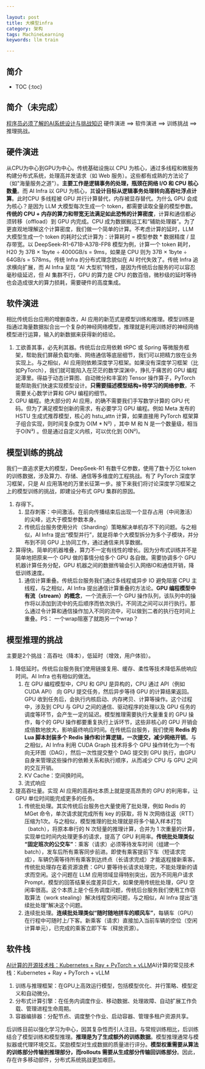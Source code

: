 ```yaml
---

layout: post
title: 大模型infra
category: 架构
tags: MachineLearning
keywords: llm train

---
```


<script>
  MathJax = {
    tex: {
      inlineMath: [['$', '$']], // 支持 $和$$ 作为行内公式分隔符
      displayMath: [['$$', '$$']], // 块级公式分隔符
    },
    svg: {
      fontCache: 'global'
    }
  };
</script>
<script async src="/public/js/mathjax/es5/tex-mml-chtml.js"></script>
## 简介

* TOC
{:toc}

## 简介（未完成）

[程序员必须了解的AI系统设计与挑战知识](https://mp.weixin.qq.com/s/grU8W0UQ23iR3ETTDazREQ) 硬件演进 ==> 软件演进 ==> 训练挑战 ==> 推理挑战。

## 硬件演进

从CPU为中心到GPU为中心。传统基础设施以 CPU 为核心，通过多线程和微服务构建分布式系统，处理高并发请求（如 Web 服务）。这些都有成熟的方法论了（如"海量服务之道"）。**主要工作是逻辑事务的处理，瓶颈在网络 I/O 和 CPU 核心数量**。而 AI Infra 以 GPU 为核心，其**设计目标从逻辑事务处理转向高吞吐浮点计算**。此时CPU 多线程被 GPU 并行计算替代，内存被显存替代。为什么 GPU 会成为核心？是因为 LLM 大模型每次生成一个 token，都需要读取全量的模型参数。**传统的 CPU + 内存的算力和带宽无法满足如此恐怖的计算密度**，计算和通信都必须转移（offload）到 GPU 内完成。CPU 成为数据搬运工和“辅助处理器”。为了更直观地理解这个计算密度，我们做一个简单的计算。不考虑计算的延时，LLM 大模型生成一个 token 的耗时公式计算为：计算耗时 = 模型参数 * 数据精度 / 显存带宽。以 DeepSeek-R1-671B-A37B-FP8 模型为例，计算一个 token 耗时，H20 为 37B × 1byte ÷ 4000GB/s = 9ms，如果是 CPU 则为 37B × 1byte ÷ 64GB/s = 578ms。传统 Infra 的分布式理念貌似在 AI 时代失效了。传统 Infra 追求横向扩展，而 AI Infra 呈现 “AI 大型机”特性，是因为传统后台服务的可以容忍毫秒级延迟，但 AI 集群不行，GPU 的算力是 CPU 的数百倍，微秒级的延时等待也会造成很大的算力损耗，需要硬件的高度集成。
## 软件演进

相比传统后台应用的增删查改，AI 应用的新范式是模型训练和推理。模型训练是指通过海量数据拟合出一个复杂的神经网络模型，推理就是利用训练好的神经网络模型进行运算，输入的新数据来获得新的结论。
1. 工欲善其事，必先利其器。传统后台应用依赖 tRPC 或 Spring 等微服务框架，帮助我们屏蔽负载均衡、网络通信等底层细节，我们可以把精力放在业务实现上。与之相似，AI 应用则依赖深度学习框架。如果没有深度学习框架（比如PyTorch），我们就可能陷入在茫茫的数学深渊中，挣扎于痛苦的 GPU 编程泥潭里。得益于动态计算图、自动微分和丰富的 Tensor 操作算子，PyTorch 能帮助我们快速实现模型设计。**只需要描述模型结构+待学习的网络参数**，不需要关心数学计算和 GPU 编程的细节。
2. GPU 编程。绝大部分的 AI 应用，的确不需要我们手写数学计算的 GPU 代码。但为了满足模型创新的需求，有必要学习 GPU 编程。例如 Meta 发布的 HSTU 生成式推荐模型，核心的 hstu_attn 计算，如果直接用 PyTorch 框架算子组合实现，则时间复杂度为 O(M * N²) ，其中 M 和 N 是一个数量级，相当于O(N³) 。但是通过自定义内核，可以优化到 O(N²)。

## 模型训练的挑战

我们一直追求更大的模型，DeepSeek-R1 有数千亿参数，使用了数十万亿 token 的训练数据，涉及算力、存储、通信等多维度的工程挑战。有了 PyTorch 深度学习框架，只是 AI 应用落地的万里长征第一步。接下来我们将讨论深度学习框架之上的模型训练的挑战，即建设分布式 GPU 集群的原因。
1. 存得下。
    1. 显存刺客：中间激活。在前向传播结束后出现一个显存占用（中间激活）的尖峰，远大于模型参数本身。
    2. 传统后台服务使用分片（Sharding）策略解决单机存不下的问题。与之相似，AI Infra 提出“模型并行”，就是将单个大模型拆分为多个子模块，并分布到不同 GPU 上协同工作，通过通信来共享数据。
2. 算得快。简单的机器堆叠，算力不一定有线性的增长。因为分布式训练并不是简单地把原来一个 GPU 做的事情分给多个 GPU 各自做。需要协调多个 GPU 机器计算任务分配，GPU 机器之间的数据传输会引入网络IO和通信开销，降低训练速度。
    1. 通信计算重叠。传统后台服务我们通过多线程或异步 IO 避免阻塞 CPU 主线程，与之相似，AI Infra 提出通信计算重叠的方法论。**GPU 编程模型中有流（stream）的概念**，一个流表示一个 GPU 操作队列，该队列中的操作将以添加到流中的先后顺序而依次执行。不同流之间可以并行执行。那么通过令计算和通信操作加入不同的流中，可以做到二者的执行在时间上重叠。PS： 一个wrap阻塞了就跑另一个wrap？

## 模型推理的挑战

主要是2个挑战：高吞吐（降本），低延时（增效，用户体验）。
1. 降低延时。传统后台服务我们使用链接复用、缓存、柔性等技术降低系统响应时间。AI Infra 也有相似的做法。
    1. 在 GPU 编程模型中，CPU 和 GPU 是异构的，CPU 通过 API（例如 CUDA API） 向 GPU 提交任务，然后异步等待 GPU 的计算结果返回。GPU 收到任务后，会执行内核启动、内存拷贝、计算等操作。这个过程中，涉及到 CPU 与 GPU 之间的通信、驱动程序的处理以及 GPU 任务的调度等环节，会产生一定的延迟。模型推理需要执行大量重复的 GPU 操作，每个的 GPU 操作都要重复执行上诉环节，这些非核心的 GPU 开销会成倍数地放大，影响最终响应时间。在传统后台服务，我们使用 **Redis 的 Lua 脚本封装多个 Redis 操作和计算逻辑，一次提交，减少网络开销**。与之相似，AI Infra 利用 CUDA Graph 技术将多个 GPU 操作转化为一个有向无环图（DAG），然后一次性提交整个 DAG 提交到 GPU 执行，由GPU自身来管理这些操作的依赖关系和执行顺序，从而减少 CPU 与 GPU 之间的交互开销。
    2. KV Cache：空间换时间。
    3. 流式响应
2. 提高吞吐量。实现 AI 应用的高吞吐本质上就是提高昂贵的 GPU 的利用率，让 GPU 单位时间能完成更多的任务。
    1. 传统批处理。其实传统后台服务也大量使用了批处理，例如 Redis 的 MGet 命令，单次请求就完成所有 key 的获取，将 N 次网络往返（RTT）压缩为1次。与之相似，模型推理的批处理就是将多个输入样本打包（batch），将原本串行的 N 次轻量的推理计算，合并为 1 次重量的计算，实现单位时间内处理更多的请求，提高了 GPU 利用率。**传统批处理类似 “固定班次的公交车”**：乘客（请求）必须等待发车时间（组建一个batch），发车后所有乘客同步前进。即使有乘客提前下车（短请求完成），车辆仍需等待所有乘客到达终点（长请求完成）才能返程接新乘客。传统批处理存在着资源浪费：GPU 要等待长请求处理完，不能处理新的请求而空闲。这个问题在 LLM 应用领域显得特别突出，因为不同用户请求 Prompt，模型的回答结果长度差异巨大，如果使用传统批处理，GPU 空闲率很高。这个本质上是个任务调度问题，传统后台服务我们使用工作窃取算法（work stealing）解决线程空闲问题，与之相似，AI Infra 提出“连续批处理”解决这个问题。
    2. 连续批处理。**连续批处理类似“随时随地拼车的顺风车”**，每辆车（GPU）在行程中可随时上/下客。新乘客（请求）直接加入当前车辆的空位（空闲计算单元），已完成的乘客立即下车（释放资源）。

## 软件栈

[AI计算的开源技术栈：Kubernetes + Ray + PyTorch + vLLM](https://mp.weixin.qq.com/s/DSAEfXuMfVNeV7EsjHHLaw)AI计算的常见技术栈：Kubernetes + Ray + PyTorch + vLLM
1. 训练与推理框架：在GPU上高效运行模型，包括模型优化、并行策略、模型定义和自动微分。
2. 分布式计算引擎：在任务内调度作业、移动数据、处理故障、自动扩展工作负载、管理进程生命周期。
3. 容器编排器：分配节点、调度整个作业、启动容器、管理多租户资源共享。

后训练目前以强化学习为中心，因其复杂性而引人注目。与常规训练相比，后训练结合了模型训练和模型推理。**推理是为了生成额外的训练数据**。模型推理通常与模拟器或代理环境交互。奖励模型对生成数据的质量进行评分。**模型权重需要从算法的训练部分传输到推理部分，而rollouts 需要从生成部分传输回训练部分**。因此，存在许多移动部件，分布式系统挑战更加艰巨。